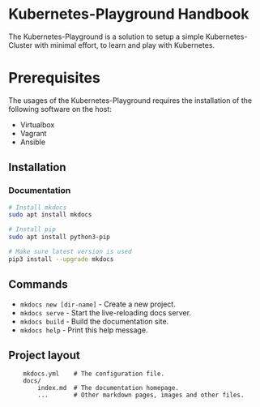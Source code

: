 # Kubernetes-Playground Handbook

The Kubernetes-Playground is a solution to setup a simple Kubernetes-Cluster
with minimal effort, to learn and play with Kubernetes.

# Prerequisites
The usages of the Kubernetes-Playground requires the installation
of the following software on the host:

* Virtualbox
* Vagrant
* Ansible

## Installation


### Documentation
```bash
# Install mkdocs
sudo apt install mkdocs

# Install pip
sudo apt install python3-pip

# Make sure latest version is used
pip3 install --upgrade mkdocs
```

## Commands

* `mkdocs new [dir-name]` - Create a new project.
* `mkdocs serve` - Start the live-reloading docs server.
* `mkdocs build` - Build the documentation site.
* `mkdocs help` - Print this help message.

## Project layout
```
    mkdocs.yml    # The configuration file.
    docs/
        index.md  # The documentation homepage.
        ...       # Other markdown pages, images and other files.
```